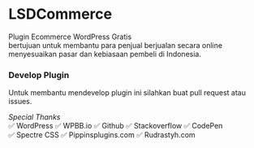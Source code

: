 # LSDCommerce
Plugin Ecommerce WordPress Gratis\
bertujuan untuk membantu para penjual berjualan secara online\
menyesuaikan pasar dan kebiasaan pembeli di Indonesia.

### Develop Plugin
Untuk membantu mendevelop plugin ini silahkan buat pull request atau issues.

*Special Thanks*\
✅ WordPress ✅ WPBB.io ✅ Github ✅ Stackoverflow ✅ CodePen\
✅ Spectre CSS ✅ Pippinsplugins.com ✅ Rudrastyh.com